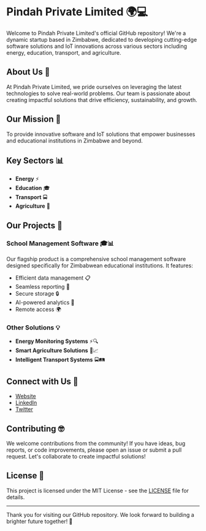 # Pindah Private Limited 🌍💻

Welcome to Pindah Private Limited's official GitHub repository! We're a dynamic startup based in Zimbabwe, dedicated to developing cutting-edge software solutions and IoT innovations across various sectors including energy, education, transport, and agriculture.

## About Us 🏢

At Pindah Private Limited, we pride ourselves on leveraging the latest technologies to solve real-world problems. Our team is passionate about creating impactful solutions that drive efficiency, sustainability, and growth.

## Our Mission 🚀

To provide innovative software and IoT solutions that empower businesses and educational institutions in Zimbabwe and beyond.

## Key Sectors 📊

- **Energy** ⚡
- **Education** 🎓
- **Transport** 🚍
- **Agriculture** 🌾

## Our Projects 📂

### School Management Software 🎓📊

Our flagship product is a comprehensive school management software designed specifically for Zimbabwean educational institutions. It features:

- Efficient data management 📋
- Seamless reporting 📑
- Secure storage 🔒
- AI-powered analytics 🤖
- Remote access 🌍

### Other Solutions 💡

- **Energy Monitoring Systems** ⚡🔍
- **Smart Agriculture Solutions** 🌾📈
- **Intelligent Transport Systems** 🚍🛤️

## Connect with Us 🤝

- [Website](https://www.pindah.com)
- [LinkedIn](https://www.linkedin.com/company/pindah)
- [Twitter](https://twitter.com/pindah)

## Contributing 🤓

We welcome contributions from the community! If you have ideas, bug reports, or code improvements, please open an issue or submit a pull request. Let's collaborate to create impactful solutions!

## License 📜

This project is licensed under the MIT License - see the [LICENSE](LICENSE) file for details.

---

Thank you for visiting our GitHub repository. We look forward to building a brighter future together! 🌟

